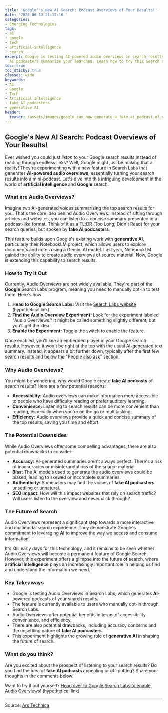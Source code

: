 ```yaml
---
title: 'Google''s New AI Search: Podcast Overviews of Your Results!'
date: '2025-06-13 21:12:10 '
categories:
- Emerging Technologies
tags:
- ai
- google
- tech
- artificial-intelligence
- search
excerpt: Google is testing AI-powered audio overviews in search results! Listen to
  AI podcasters summarize your searches. Learn how to try this Search Labs experiment.
toc: true
toc_sticky: true
classes: wide
keywords:
- AI
- Google
- Tech
- Artificial Intelligence
- fake AI podcasters
- generative AI
header:
  teaser: /assets/images/google_can_now_generate_a_fake_ai_podcast_of_your__20250613211210.jpg
---
```


## Google's New AI Search: Podcast Overviews of Your Results!

Ever wished you could just *listen* to your Google search results instead of reading through endless links? Well, Google might just be making that a reality! They're experimenting with a new feature in Search Labs that generates **AI-powered audio overviews**, essentially turning your search results into a mini-podcast. Let's dive into this intriguing development in the world of **artificial intelligence** and **Google** search.

### What are Audio Overviews?

Imagine two AI-generated voices summarizing the top search results for you. That's the core idea behind Audio Overviews. Instead of sifting through articles and websites, you can listen to a concise summary presented in a podcast-like format. Think of it as a TL;DR (Too Long; Didn't Read) for your search queries, but spoken by **fake AI podcasters**.

This feature builds upon Google's existing work with **generative AI**, particularly their NotebookLM project, which allows users to explore documents and notes using a Gemini AI model. Last year, NotebookLM gained the ability to create audio overviews of source material. Now, Google is extending this capability to search results.

### How to Try It Out

Currently, Audio Overviews are not widely available. They're part of the **Google** Search Labs program, meaning you need to manually opt-in to test them. Here's how:

1.  **Head to Google Search Labs:** Visit the [Search Labs website](https://labs.google.com/search/) (hypothetical link). 
2.  **Find the Audio Overview Experiment:** Look for the experiment labeled "Audio Overviews." It might be called something slightly different, but you'll get the idea.
3.  **Enable the Experiment:** Toggle the switch to enable the feature.

Once enabled, you'll see an embedded player in your Google search results. However, it won't be right at the top with the usual AI-generated text summary. Instead, it appears a bit further down, typically after the first few search results and below the "People also ask" section.

### Why Audio Overviews?

You might be wondering, why would Google create **fake AI podcasts** of search results? Here are a few potential reasons:

*   **Accessibility:** Audio overviews can make information more accessible to people who have difficulty reading or prefer auditory learning.
*   **Convenience:** Listening to search results can be more convenient than reading, especially when you're on the go or multitasking.
*   **Efficiency:** Audio overviews provide a quick and concise summary of the top results, saving you time and effort.

### The Potential Downsides

While Audio Overviews offer some compelling advantages, there are also potential drawbacks to consider:

*   **Accuracy:** AI-generated summaries aren't always perfect. There's a risk of inaccuracies or misinterpretations of the source material.
*   **Bias:** The AI models used to generate the audio overviews could be biased, leading to skewed or incomplete summaries.
*   **Authenticity:** Some users may find the voices of **fake AI podcasters** unsettling or unnatural.
*   **SEO Impact:** How will this impact websites that rely on search traffic? Will users listen to the overview and never click through?

### The Future of Search

Audio Overviews represent a significant step towards a more interactive and multimodal search experience. They demonstrate Google's commitment to leveraging **AI** to improve the way we access and consume information.

It's still early days for this technology, and it remains to be seen whether Audio Overviews will become a permanent feature of Google Search. However, this experiment offers a glimpse into the future of search, where **artificial intelligence** plays an increasingly important role in helping us find and understand the information we need.

### Key Takeaways

*   Google is testing Audio Overviews in Search Labs, which generates **AI**-powered podcasts of your search results.
*   The feature is currently available to users who manually opt-in through Search Labs.
*   Audio Overviews offer potential benefits in terms of accessibility, convenience, and efficiency.
*   There are also potential drawbacks, including accuracy concerns and the unsettling nature of **fake AI podcasters**.
*   This experiment highlights the growing role of **generative AI** in shaping the future of search. 

### What do you think?

Are you excited about the prospect of listening to your search results? Do you find the idea of **fake AI podcasts** appealing or off-putting? Share your thoughts in the comments below!

Want to try it out yourself? [Head over to Google Search Labs to enable Audio Overviews!](https://labs.google.com/search/) (hypothetical link)

---

Source: [Ars Technica](https://arstechnica.com/google/2025/06/google-begins-testing-ai-powered-audio-overviews-in-search-results/)